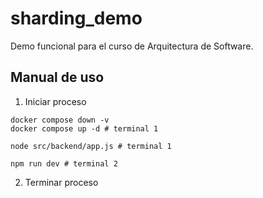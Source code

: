 # sharding_demo
Demo funcional para el curso de Arquitectura de Software.

## Manual de uso

1. Iniciar proceso
```
docker compose down -v
docker compose up -d # terminal 1

node src/backend/app.js # terminal 1

npm run dev # terminal 2

```

2. Terminar proceso